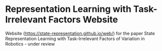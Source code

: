 # Representation Learning with Task-Irrelevant Factors Website
Website (https://state-representation.github.io/web/) for the paper State Representation Learning with Task-Irrelevant Factors of Variation in Robotics - under review
